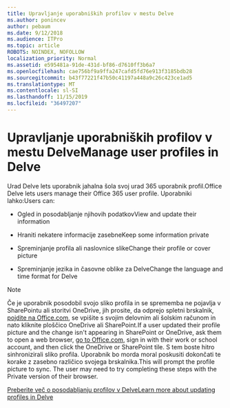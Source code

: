 ```yaml
---
title: Upravljanje uporabniških profilov v mestu Delve
ms.author: ponincev
author: pebaum
ms.date: 9/12/2018
ms.audience: ITPro
ms.topic: article
ROBOTS: NOINDEX, NOFOLLOW
localization_priority: Normal
ms.assetid: e595481a-91de-431d-bf86-d7610ff3b6a7
ms.openlocfilehash: cae756bf9a9ffa247cafd5fd76e913f3185bdb28
ms.sourcegitcommit: b43f77221f47b50c41197a448a9c26c423ce1ad5
ms.translationtype: MT
ms.contentlocale: sl-SI
ms.lasthandoff: 11/15/2019
ms.locfileid: "36497207"
---
```

# <a name="manage-user-profiles-in-delve"></a><span data-ttu-id="f1b41-102">Upravljanje uporabniških profilov v mestu Delve</span><span class="sxs-lookup"><span data-stu-id="f1b41-102">Manage user profiles in Delve</span></span>

<span data-ttu-id="f1b41-103">Urad Delve lets uporabnik jahalna šola svoj urad 365 uporabnik profil.</span><span class="sxs-lookup"><span data-stu-id="f1b41-103">Office Delve lets users manage their Office 365 user profile.</span></span> <span data-ttu-id="f1b41-104">Uporabniki lahko:</span><span class="sxs-lookup"><span data-stu-id="f1b41-104">Users can:</span></span>
  
- <span data-ttu-id="f1b41-105">Ogled in posodabljanje njihovih podatkov</span><span class="sxs-lookup"><span data-stu-id="f1b41-105">View and update their information</span></span>
    
- <span data-ttu-id="f1b41-106">Hraniti nekatere informacije zasebne</span><span class="sxs-lookup"><span data-stu-id="f1b41-106">Keep some information private</span></span>
    
- <span data-ttu-id="f1b41-107">Spreminjanje profila ali naslovnice slike</span><span class="sxs-lookup"><span data-stu-id="f1b41-107">Change their profile or cover picture</span></span>
    
- <span data-ttu-id="f1b41-108">Spreminjanje jezika in časovne oblike za Delve</span><span class="sxs-lookup"><span data-stu-id="f1b41-108">Change the language and time format for Delve</span></span>
    
> [!NOTE]
> <span data-ttu-id="f1b41-109">Če je uporabnik posodobil svojo sliko profila in se sprememba ne pojavlja v SharePointu ali storitvi OneDrive, jih prosite, da odprejo spletni brskalnik, [pojdite na Office.com](https://www.office.com), se vpišite s svojim delovnim ali šolskim računom in nato kliknite ploščico OneDrive ali SharePoint.</span><span class="sxs-lookup"><span data-stu-id="f1b41-109">If a user updated their profile picture and the change isn't appearing in SharePoint or OneDrive, ask them to open a web browser, [go to Office.com](https://www.office.com), sign in with their work or school account, and then click the OneDrive or SharePoint tile.</span></span> <span data-ttu-id="f1b41-110">S tem boste hitro sinhronizirali sliko profila. Uporabnik bo morda moral poskusiti dokončati te korake z zasebno različico svojega brskalnika.</span><span class="sxs-lookup"><span data-stu-id="f1b41-110">This will prompt the profile picture to sync. The user may need to try completing these steps with the Private version of their browser.</span></span> 
  
[<span data-ttu-id="f1b41-111">Preberite več o posodabljanju profilov v Delve</span><span class="sxs-lookup"><span data-stu-id="f1b41-111">Learn more about updating profiles in Delve</span></span>](https://go.microsoft.com/fwlink/?linkid=735070)
  

